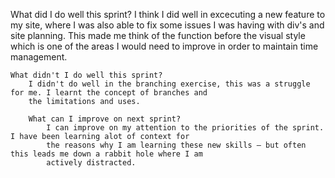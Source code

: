 What did I do well this sprint?
    I think I did well in excecuting a new feature to my site, where I was also able to fix some issues I was having
    with div's and site planning. This made me think of the function before the visual style which is one of the
    areas I would need to improve in order to maintain time management.

    What didn't I do well this sprint?
        I didn't do well in the branching exercise, this was a struggle for me. I learnt the concept of branches and
        the limitations and uses.

        What can I improve on next sprint?
            I can improve on my attention to the priorities of the sprint. I have been learning alot of context for
            the reasons why I am learning these new skills – but often this leads me down a rabbit hole where I am
            actively distracted.